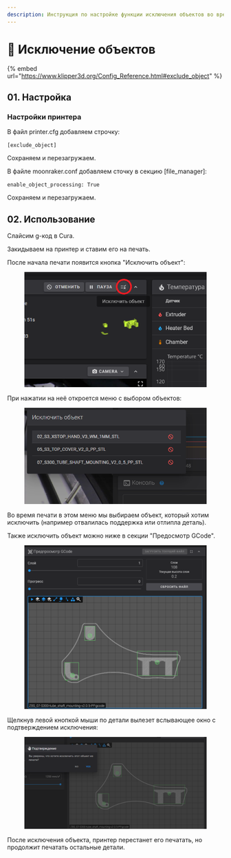 ```yaml
---
description: Инструкция по настройке функции исключения объектов во время печати
---
```


# 🛑 Исключение объектов

{% embed url="https://www.klipper3d.org/Config_Reference.html#exclude_object" %}

## 01. Настройка

### Настройки принтера

В файл printer.cfg добавляем строчку:

```django
[exclude_object]
```

Сохраняем и перезагружаем.

В файле moonraker.conf добавляем сточку в секцию \[file\_manager]:

```django
enable_object_processing: True
```

Сохраняем и перезагружаем.

## 02. Использование

Слайсим g-код в Cura.

Закидываем на принтер и ставим его на печать.

После начала печати появится кнопка "Исключить объект":

<figure><img src="../.gitbook/assets/Снимок экрана 2024-02-18 010344.png" alt=""><figcaption></figcaption></figure>

При нажатии на неё откроется меню с выбором объектов:

<figure><img src="../.gitbook/assets/Снимок экрана 2024-02-18 010346.png" alt=""><figcaption></figcaption></figure>

Во время печати в этом меню мы выбираем объект, который хотим исключить (например отвалилась поддержка или отлипла деталь).

Также исключить объект можно ниже в секции "Предосмотр GCode".&#x20;

<figure><img src="../.gitbook/assets/Снимок экрана 2024-02-18 010512.png" alt=""><figcaption></figcaption></figure>

Щелкнув левой кнопкой мыши по детали вылезет вслывающее окно с подтверждением исключения:

<figure><img src="../.gitbook/assets/Снимок экрана 2024-02-18 010518.png" alt=""><figcaption></figcaption></figure>

После исключения объекта, принтер перестанет его печатать, но продолжит печатать остальные детали.
